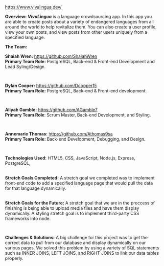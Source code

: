 https://www.vivalingua.dev/

<strong>Overview:</strong>
<strong><em>VivaLingua</em></strong> is a language crowdsourcing app. In this app you are able to create posts about a variety of endangered languages from all around the world to help revitalize them. You can also create a user profile, view your own posts, and view posts from other users uniquely from a specified language.


<strong>The Team:</strong>



<strong>Shaiah Wren:</strong> https://github.com/ShaiahWren
<br>
<strong>Primary Team Role:</strong> PostgreSQL, Back-end & Front-end Development and Lead Syling/Design.

<br>


<strong>Dylan Cooper:</strong> https://github.com/Dcooper15
<br>
<strong>Primary Team Role:</strong> PostgreSQL, Back-end & Front-end development.

<br>



<strong>Aliyah Gamble:</strong> https://github.com/AGamble7
<br>
<strong>Primary Team Role</strong>: Scrum Master, Back-end Development, and Styling.

<br>



<strong>Annemarie Thomas:</strong> https://github.com/Athomas9sa
<br>
<strong>Primary Team Role:</strong> Back-end Development, Debugging, and Design.

<br>



<strong>Technologies Used:</strong>
HTML5,
CSS,
JavaScript,
Node.js,
Express,
PostgreSQL,

<br>
<strong>Stretch Goals Completed:</strong>
A stretch goal we completed was to implement front-end code to add a specified language page that would pull the data for that language dynamically.

<br>
<br>

<strong>Stretch Goals for the Future:</strong>
A stretch goal that we are in the proccess of finishing is being able to upload media files and have them display dynamically. A styling stretch goal is to implement third-party CSS frameworks into node. 


<br>

<strong>Challenges & Solutions:</strong>
A big challenge for this project was to get the correct data to pull from our database and display dynamically on our various pages. We solved this problem by using a variety of SQL statements such as INNER JOINS, LEFT JOINS, and RIGHT JOINS to link our data tables properly.
